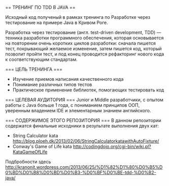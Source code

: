 == ТРЕНИНГ ПО TDD В JAVA ==

Исходный код полученый в рамках тренинга по Разработке через тестирование на примере Java в Кривом Роге.

Разработка через тестирование (англ. test-driven development, TDD) — техника разработки программного обеспечения, которая основывается на повторении очень коротких циклов разработки: сначала пишется тест, покрывающий желаемое изменение, затем пишется код, который позволит пройти тест, и под конец проводится рефакторинг нового кода к соответствующим стандартам.

=== ЦЕЛЬ ТРЕНИНГА ===
* Изучение приемов написания качественного кода
* Понимание различных типов тестов
* Практическое применение библиотек, помогающих тестировать код

=== ЦЕЛЕВАЯ АУДИТОРИЯ ===
Junior и Middle разработчики, с опытом работы с Java больше 1 года, с пониманием принципов ООП, уверенным владением IDE и элементарным знанием английского.

=== СОДЕРЖИМОЕ ЭТОГО РЕПОЗИТОРИЯ ===
В данном репозитории содержатся финальные исходники в результате выполнения двух кат:
* String Calculator kata http://blog.ploeh.dk/2013/02/06/StringCalculatorkatawithAutoFixture/
* Conway's Game of Life kata http://codingdojo.org/cgi-bin/wiki.pl?KataGameOfLife


Подбробности здесь http://kranonit.wordpress.com/2013/06/25/%D1%82%D1%80%D0%B5%D0%BD%D0%B8%D0%BD%D0%B3-%D0%BF%D0%BE-tdd-%D0%B2-java/
